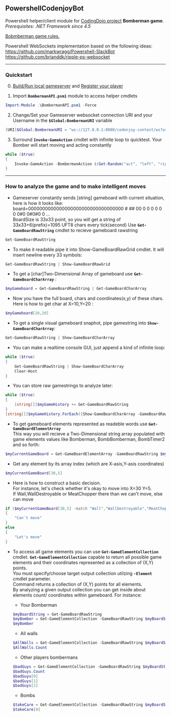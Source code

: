 ## PowershellCodenjoyBot
Powershell helper/client module for 
[CodingDojo project](https://github.com/codenjoyme/codenjoy/tree/master/CodingDojo/) **Bomberman game**.  
*Prerequisites: .NET Framework since 4.5*

[Bobmberman game rules.](https://github.com/codenjoyme/codenjoy/blob/master/CodingDojo/games/bomberman/src/main/webapp/resources/help/bomberman.html)

Powershell WebSockets implementation based on the following ideas:  
https://github.com/markwragg/Powershell-SlackBot  
https://github.com/brianddk/ripple-ps-websocket  

---------------
### Quickstart

0. [Build/Run local gameserver](https://github.com/codenjoyme/codenjoy/tree/master/CodingDojo/) and [Register your player](http://127.0.0.1:8080/codenjoy-contest/register)

1. Import **`BombermanAPI.psm1`** module to access helper cmdlets 
```powershell
Import-Module .\BombermanAPI.psm1 -Force
```

2. Change/Set your Gameserver websocket connection URI and your Username in the **`$Global:BombermanURI`** variable
```powershell
[URI]$Global:BombermanURI = "ws://127.0.0.1:8080/codenjoy-contest/ws?user=username@users.org"
```

3. Surround **`Invoke-GameAction`** cmdlet with infinite loop to quicktest.
Your Bomber will start moving and acting constantly
```powershell
while ($true)
{
	Invoke-GameAction -BombermanAction $(Get-Random("act", "left", "right", "up", "down"))
}
```
---------------------
### How to analyze the game and to make intelligent moves


* Gameserver constantly sends [string] gameboard with current situation, here is how it looks like:  
board=0000000000000000000000000000000000                     #  ##     00 0 0 0 0 0 0 0#0 0#0#0 0 ...  
BoardSize is 33x33 point, so you will get a string of 33x33+6(prefix)=1095 UFT8 chars every tick(second) 
Use **`Get-GameBoardRawString`** cmdlet to recieve gameboard rawstring
```powershell
Get-GameBoardRawString
```


* To make it readable pipe it into Show-GameBoardRawGrid cmdlet. It will insert newline every 33 symbols:
```powershell
Get-GameBoardRawString | Show-GameBoardRawGrid
```


* To get a [char]Two-Dimensional Array of gameboard use **`Get-GameBoardCharArray`** :
```powershell
$myGameboard = Get-GameBoardRawString | Get-GameBoardCharArray
```


* Now you have the full board, chars and coordinates(x,y) of these chars. Here is how to get char at X=10,Y=20 :
```powershell
$myGameboard[10,20]
```


* To get a single visual gameboard snaphot, pipe gamestring into **`Show-GameBoardCharArray`**:
```powershell
Get-GameBoardRawString | Show-GameBoardCharArray
```


* You can make a realtime console GUI, just append a kind of infinite loop:
```powershell
while ($true)
{
	Get-GameBoardRawString | Show-GameBoardCharArray
	Clear-Host
}
```


* You can store raw gamestrings to analyze later:
```powershell
while ($true)
{
	[string[]]$myGameHistory += Get-GameBoardRawString
}
[string[]]$myGameHistory.ForEach({Show-GameBoardCharArray -GameBoardRawString $_})
```


* To get gameboard elements represented as readeble words use **`Get-GameBoardElementArray`**  
This way you will recieve a Two-Dimensional string array populated with game elements values like Bomberman, BombBomberman, BombTimer2 and so forth:
```powershell
$myCurrentGameBoard = Get-GameBoardElementArray -GameBoardRawString $myBoardString
```


* Get any element by its array index (which are X-asis,Y-asis coordinates)
```powershell
$myCurrentGameBoard[30,5]
```


* Here is how to construct a basic decision.  
For instance, let's check whether it's okay to move into X=30 Y=5.  
If Wall,WallDestroyable or MeatChopper there than we can't move, else can move 
```powershell
if ($myCurrentGameBoard[30,5] -match "Wall","WallDestroyable","MeatChopper")
{
	"Can`t move"
}
else 
{
	"Let's move"
}
```


* To access all game elements you can use **`Get-GameElementCollection`** cmdlet.
**`Get-GameElementCollection`** capable to return all possible game elements and their coordinates represented as a collection of (X,Y) points.    
You must specify/choose target output collection utilzing **`-Element`** cmdlet parameter.  
Command returns a collection of (X,Y) points for all elements.  
By analyzing a given output collection you can get inside about elements count/ coordinates within gameboard. For instance:

  * Your Bomberman
  ```powershell
  $myBoardString = Get-GameBoardRawString 
  $myBomber = Get-GameElementCollection -GameBoardRawString $myBoardString -Element Bomberman
  $myBomber
  ```
  
  * All walls
  ```powershell
  $AllWalls = Get-GameElementCollection -GameBoardRawString $myBoardString -Element Wall
  $AllWalls.Count
  ```

  * Other players bombermans
  ```powershell
  $badGuys = Get-GameElementCollection -GameBoardRawString $myBoardString -Element OtherBomberman
  $badGuys.Count
  $badGuys[0]
  $badGuys[1]
  $badGuys[2]
  ```

  * Bombs
  ```powershell
  $takeCare = Get-GameElementCollection -GameBoardRawString $myBoardString -Element OtherBombBomberman
  $takeCare[0]
  ```

